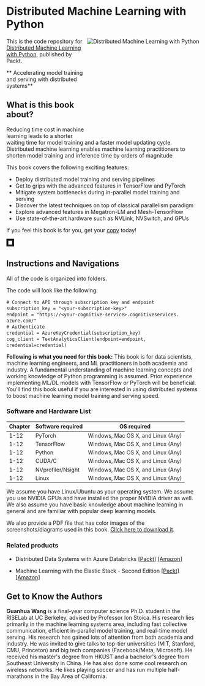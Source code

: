 # Distributed Machine Learning with Python

<a href="https://www.packtpub.com/product/distributed-machine-learning-with-python/9781801815697?utm_source=github&utm_medium=repository&utm_campaign=9781801815697"><img src="https://static.packt-cdn.com/products/9781801076449/cover/smaller" alt="Distributed Machine Learning with Python" height="256px" align="right"></a>

This is the code repository for [Distributed Machine Learning with Python](https://www.packtpub.com/product/distributed-machine-learning-with-python/9781801815697?utm_source=github&utm_medium=repository&utm_campaign=9781801815697), published by Packt.

**	Accelerating model training and serving with distributed systems**

## What is this book about?
Reducing time cost in machine learning leads to a shorter waiting time for model training and a faster model updating cycle. Distributed machine learning enables machine learning practitioners to shorten model training and inference time by orders of magnitude

This book covers the following exciting features: 
* Deploy distributed model training and serving pipelines
* Get to grips with the advanced features in TensorFlow and PyTorch
* Mitigate system bottlenecks during in-parallel model training and serving
* Discover the latest techniques on top of classical parallelism paradigm
* Explore advanced features in Megatron-LM and Mesh-TensorFlow
* Use state-of-the-art hardware such as NVLink, NVSwitch, and GPUs

If you feel this book is for you, get your [copy](https://www.amazon.com/dp/B09NC5XJ6D) today!

<a href="https://www.packtpub.com/?utm_source=github&utm_medium=banner&utm_campaign=GitHubBanner"><img src="https://raw.githubusercontent.com/PacktPublishing/GitHub/master/GitHub.png" 
alt="https://www.packtpub.com/" border="5" /></a>


## Instructions and Navigations
All of the code is organized into folders.

The code will look like the following:
```
# Connect to API through subscription key and endpoint
subscription_key = "<your-subscription-key>"
endpoint = "https://<your-cognitive-service>.cognitiveservices.
azure.com/"
# Authenticate
credential = AzureKeyCredential(subscription_key)
cog_client = TextAnalyticsClient(endpoint=endpoint,
credential=credential)
```

**Following is what you need for this book:**
This book is for data scientists, machine learning engineers, and ML practitioners in both academia and industry. A fundamental understanding of machine learning concepts and working knowledge of Python programming is assumed. Prior experience implementing ML/DL models with TensorFlow or PyTorch will be beneficial. 
You'll find this book useful if you are interested in using distributed systems to boost machine learning model training and serving speed.

### Software and Hardware List


| Chapter  | Software required                    | OS required                        |
| -------- | ------------------------------------ | -----------------------------------|
| 1-12	   | PyTorch                              | Windows, Mac OS X, and Linux (Any) |
| 1-12	   | TensorFlow                           | Windows, Mac OS X, and Linux (Any) |
| 1-12	   | Python                               | Windows, Mac OS X, and Linux (Any) |
| 1-12     | CUDA/C                               | Windows, Mac OS X, and Linux (Any) |
| 1-12     | NVprofiler/Nsight                    | Windows, Mac OS X, and Linux (Any) |
| 1-12     | Linux                                | Windows, Mac OS X, and Linux (Any) |

We assume you have Linux/Ubuntu as your operating system. We assume you use
NVIDIA GPUs and have installed the proper NVIDIA driver as well. We also assume you
have basic knowledge about machine learning in general and are familiar with popular
deep learning models.

We also provide a PDF file that has color images of the screenshots/diagrams used in this book. [Click here to download it](https://static.packt-cdn.com/downloads/9781801815697_ColorImages.pdf).


### Related products <Other books you may enjoy>
* Distributed Data Systems with Azure Databricks [[Packt]](https://www.packtpub.com/product/distributed-data-systems-with-azure-databricks/9781838647216?utm_source=github&utm_medium=repository&utm_campaign=9781838647216) [[Amazon]](https://www.amazon.com/dp/B0946QSSBM)

* Machine Learning with the Elastic Stack - Second Edition [[Packt]](https://www.packtpub.com/product/machine-learning-with-the-elastic-stack-second-edition/9781801070034?utm_source=github&utm_medium=repository&utm_campaign=9781801070034) [[Amazon]](https://www.amazon.com/dp/1801070032)

## Get to Know the Authors
**Guanhua Wang** 
is a final-year computer science Ph.D. student in the RISELab at UC
Berkeley, advised by Professor Ion Stoica. His research lies primarily in the machine
learning systems area, including fast collective communication, efficient in-parallel model
training, and real-time model serving. His research has gained lots of attention from both
academia and industry. He was invited to give talks to top-tier universities (MIT, Stanford,
CMU, Princeton) and big tech companies (Facebook/Meta, Microsoft). He received his
master's degree from HKUST and a bachelor's degree from Southeast University in China.
He has also done some cool research on wireless networks. He likes playing soccer and has
run multiple half-marathons in the Bay Area of California.
